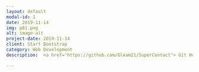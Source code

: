 ```yaml
---
layout: default
modal-id: 1
date: 2019-11-14
img: p01.png
alt: image-alt
project-date: 2019-11-14
client: Start Bootstrap
category: Web Development
description:  <a href="https://github.com/Gleam21/SuperContact"> Git Hub </a>. 

---
```

